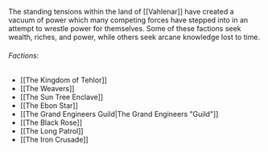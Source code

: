 The standing tensions within the land of [[Vahlenar]] have created a vacuum of power which many competing forces have stepped into in an attempt to wrestle power for themselves. Some of these factions seek wealth, riches, and power, while others seek arcane knowledge lost to time. 

###### Factions:
- [[The Kingdom of Tehlor]]
- [[The Weavers]]
- [[The Sun Tree Enclave]]
- [[The Ebon Star]]
- [[The Grand Engineers Guild|The Grand Engineers "Guild"]]
- [[The Black Rose]]
- [[The Long Patrol]]
- [[The Iron Crusade]]